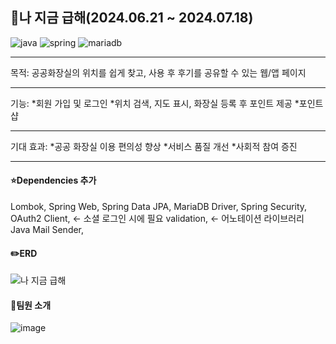 ## 🚀나 지금 급해(2024.06.21 ~ 2024.07.18)


![java](https://github.com/user-attachments/assets/cc6e5f5d-80c8-4595-ab8b-2401a2380f5e)
![spring](https://github.com/user-attachments/assets/98535fb8-4829-4c7c-a8cb-e28024fda429)
![mariadb](https://github.com/user-attachments/assets/394c5eab-9584-4398-bc76-1e970cd6fb90)

***
목적: 공공화장실의 위치를 쉽게 찾고, 사용 후 후기를 공유할 수 있는 웹/앱 페이지
***
기능: 
*회원 가입 및 로그인
*위치 검색, 지도 표시, 화장실 등록 후 포인트 제공
*포인트샵
***
기대 효과: 
*공공 화장실 이용 편의성 향상
*서비스 품질 개선
*사회적 참여 증진
***

#### ⭐Dependencies 추가
Lombok,
Spring Web,
Spring Data JPA,
MariaDB Driver,
Spring Security,
OAuth2 Client, <- 소셜 로그인 시에 필요
validation, <- 어노테이션 라이브러리
Java Mail Sender,

#### ✏️ERD
![나 지금 급해](https://github.com/user-attachments/assets/92e05a66-9944-46de-811a-75acbb5bfad9)


#### 🌈팀원 소개
![image](https://github.com/user-attachments/assets/ed38148a-43f5-46a0-b29e-8ffc9a1783d1)

